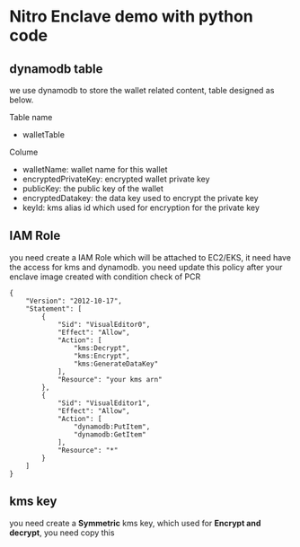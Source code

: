 # Nitro Enclave demo with python code

## dynamodb table 
we use dynamodb to store the wallet related content, table designed as below.

Table name
- walletTable

Colume
- walletName: wallet name for this wallet
- encryptedPrivateKey: encrypted wallet private key
- publicKey: the public key of the wallet
- encryptedDatakey: the data key used to encrypt the private key
- keyId: kms alias id which used for encryption for the private key

## IAM Role
you need create a IAM Role which will be attached to EC2/EKS, it need have the access for kms and dynamodb. you need update this policy after your enclave image created with condition check of PCR
```
{
    "Version": "2012-10-17",
    "Statement": [
        {
            "Sid": "VisualEditor0",
            "Effect": "Allow",
            "Action": [
                "kms:Decrypt",
                "kms:Encrypt",
                "kms:GenerateDataKey"
            ],
            "Resource": "your kms arn"
        },
        {
            "Sid": "VisualEditor1",
            "Effect": "Allow",
            "Action": [
                "dynamodb:PutItem",
                "dynamodb:GetItem"
            ],
            "Resource": "*"
        }
    ]
}
```

## kms key
you need create a **Symmetric** kms key, which used for **Encrypt and decrypt**, you need copy this
